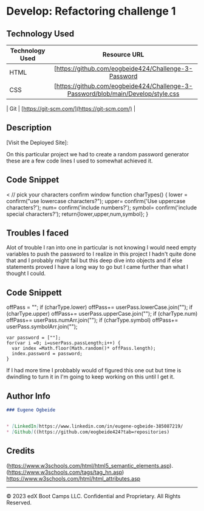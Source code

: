 # Develop: Refactoring challenge 1
## Technology Used 

| Technology Used         | Resource URL            | 
| ------------- |:-------------:| 
| HTML    | [https://github.com/eogbeide424/Challenge-3-Password
| CSS     | [https://github.com/eogbeide424/Challenge-3-Password/blob/main/Develop/style.css
   
| Git | [https://git-scm.com/](https://git-scm.com/)     |    

## Description 

[Visit the Deployed Site]: 

On this particular project we had to create a random password generator these are a few code lines I used to somewhat achieved it.
## Code Snippet
< // pick your characters confirm window
  function charTypes() {
     lower = confirm("use lowercase characters?");
     upper= confirm('Use uppercase characters?');
     num= confirm('include numbers?');
     symbol= confirm('include special characters?');
     return{lower,upper,num,symbol};
  }

## Troubles I faced
Alot of trouble I ran into one in particular is not knowing I would need empty variables to push the password to I realize in this project I hadn't quite done that and I probably might fail but this deep dive into objects and if else statements proved I have a long way to go but I came further than what I thought I could.

## Code Snippett

offPass = "";
    if (charType.lower) offPass+= userPass.lowerCase.join("");
    if (charType.upper) offPass+= userPass.upperCase.join("");
    if (charType.num) offPass+= userPass.numArr.join("");
    if (charType.symbol) offPass+= userPass.symbolArr.join("");

    var password = [""];
    for(var i =0; i=userPass.passLength;i++) {
      var index =Math.floor(Math.random()* offPass.length);
      index.password = password;
    }
If I had more time I probbably would of figured this one out but time is dwindling to turn it in I'm going to keep working on this until I get it.


## Author Info

```md
### Eugene Ogbeide


* [LinkedIn]https://www.linkedin.com/in/eugene-ogbeide-385087219/
* [Github]((https://github.com/eogbeide424?tab=repositories)
```
## Credits

(https://www.w3schools.com/html/html5_semantic_elements.asp).
(https://www.w3schools.com/tags/tag_hn.asp)
https://www.w3schools.com/html/html_attributes.asp

---

© 2023 edX Boot Camps LLC. Confidential and Proprietary. All Rights Reserved.